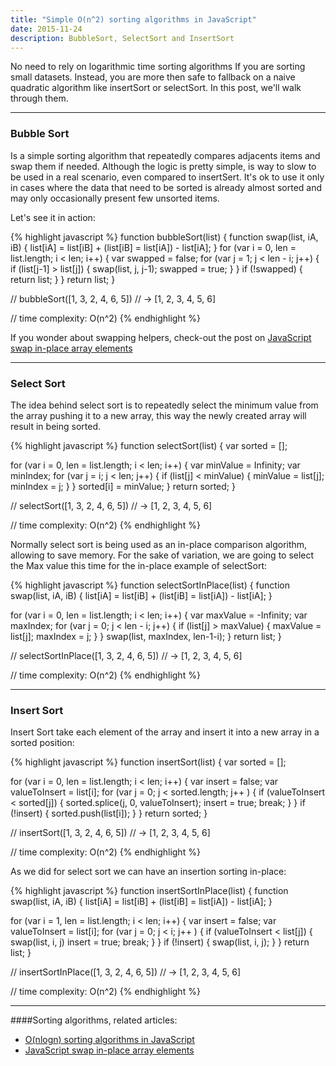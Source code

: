 ```yaml
---
title: "Simple O(n^2) sorting algorithms in JavaScript"
date: 2015-11-24
description: BubbleSort, SelectSort and InsertSort
---
```


No need to rely on logarithmic time sorting algorithms If you are sorting small datasets.
Instead, you are more then safe to fallback on a naive quadratic algorithm like insertSort or selectSort.
In this post, we'll walk through them.

***

### Bubble Sort

Is a simple sorting algorithm that repeatedly compares adjacents items and swap them if needed.
Although the logic is pretty simple, is way to slow to be used in a real scenario, even compared to insertSert.
It's ok to use it only in cases where the data that need to be sorted is already almost sorted and may only occasionally present few unsorted items.

Let's see it in action:

{% highlight javascript %}
function bubbleSort(list) {
  function swap(list, iA, iB) {
    list[iA] = list[iB] + (list[iB] = list[iA]) - list[iA];
  }
  for (var i = 0, len = list.length; i < len; i++) {
    var swapped = false;
    for (var j = 1; j < len - i; j++) {
      if (list[j-1] > list[j]) {
        swap(list, j, j-1);
        swapped = true;
      }
    }
    if (!swapped) {
      return list;
    }
  }
  return list;
}

// bubbleSort([1, 3, 2, 4, 6, 5])
// -> [1, 2, 3, 4, 5, 6]

// time complexity: O(n^2)
{% endhighlight %}

If you wonder about swapping helpers, check-out the post on [JavaScript swap in-place array elements](http://nick.balestra.ch/2015/swapping-array-elements-in-place/)

***

### Select Sort

The idea behind select sort is to repeatedly select the minimum value from the array pushing it to a new array, this way the newly created array will result in being sorted.

{% highlight javascript %}
function selectSort(list) {
  var sorted = [];

  for (var i = 0, len = list.length; i < len; i++) {
    var minValue = Infinity;
    var minIndex;
    for (var j = i; j < len; j++) {
      if (list[j] < minValue) {
        minValue = list[j];
        minIndex = j;
      }
    }
    sorted[i] = minValue;
  }
  return sorted;
}

// selectSort([1, 3, 2, 4, 6, 5])
// -> [1, 2, 3, 4, 5, 6]

// time complexity: O(n^2)
{% endhighlight %}

Normally select sort is being used as an in-place comparison algorithm, allowing to save memory. For the sake of variation, we are going to select the Max value this time for the in-place example of selectSort:

{% highlight javascript %}
function selectSortInPlace(list) {
  function swap(list, iA, iB) {
    list[iA] = list[iB] + (list[iB] = list[iA]) - list[iA];
  }

  for (var i = 0, len = list.length; i < len; i++) {
    var maxValue = -Infinity;
    var maxIndex;
    for (var j = 0; j < len - i; j++) {
      if (list[j] > maxValue) {
        maxValue = list[j];
        maxIndex = j;
      }
    }
    swap(list, maxIndex, len-1-i);
  }
  return list;
}

// selectSortInPlace([1, 3, 2, 4, 6, 5])
// -> [1, 2, 3, 4, 5, 6]

// time complexity: O(n^2)
{% endhighlight %}

***

### Insert Sort

Insert Sort take each element of the array and insert it into a new array in a sorted position:

{% highlight javascript %}
function insertSort(list) {
  var sorted = [];

  for (var i = 0, len = list.length; i < len; i++) {
    var insert = false;
    var valueToInsert = list[i];
    for (var j = 0; j < sorted.length; j++ ) {
      if (valueToInsert < sorted[j]) {
        sorted.splice(j, 0, valueToInsert);
        insert = true;
        break;
      }
    }
    if (!insert) {
      sorted.push(list[i]);
    }
  }
  return sorted;
}

// insertSort([1, 3, 2, 4, 6, 5])
// -> [1, 2, 3, 4, 5, 6]

// time complexity: O(n^2)
{% endhighlight %}

As we did for select sort we can have an insertion sorting in-place:

{% highlight javascript %}
function insertSortInPlace(list) {
  function swap(list, iA, iB) {
    list[iA] = list[iB] + (list[iB] = list[iA]) - list[iA];
  }

  for (var i = 1, len = list.length; i < len; i++) {
    var insert = false;
    var valueToInsert = list[i];
    for (var j = 0; j < i; j++ ) {
      if (valueToInsert < list[j]) {
        swap(list, i, j)
        insert = true;
        break;
      }
    }
    if (!insert) {
      swap(list, i, j);
    }
  }
  return list;
}

// insertSortInPlace([1, 3, 2, 4, 6, 5])
// -> [1, 2, 3, 4, 5, 6]

// time complexity: O(n^2)
{% endhighlight %}

***

####Sorting algorithms, related articles:

- [O(nlogn) sorting algorithms in JavaScript](http://nick.balestra.ch/2015/logarithmic-time-sorting-algorithms)
- [JavaScript swap in-place array elements](http://nick.balestra.ch/2015/swapping-array-elements-in-place/)
